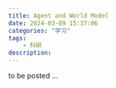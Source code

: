 ```yaml
---
title: Agent and World Model
date: 2024-03-09 15:37:06
categories: "学习"
tags:
    - 科研
description: 
---
```


to be posted ...